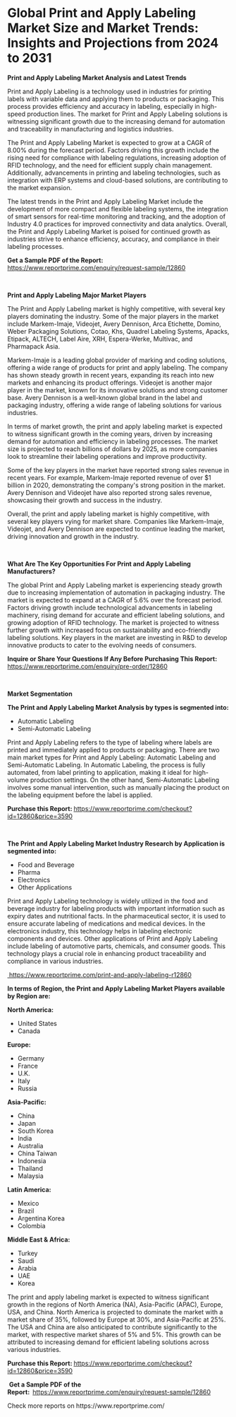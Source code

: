 <p><h1>Global Print and Apply Labeling Market Size and Market Trends: Insights and Projections from 2024 to 2031</h1></p><p><strong>Print and Apply Labeling Market Analysis and Latest Trends</strong></p>
<p><p>Print and Apply Labeling is a technology used in industries for printing labels with variable data and applying them to products or packaging. This process provides efficiency and accuracy in labeling, especially in high-speed production lines. The market for Print and Apply Labeling solutions is witnessing significant growth due to the increasing demand for automation and traceability in manufacturing and logistics industries.</p><p>The Print and Apply Labeling Market is expected to grow at a CAGR of 8.00% during the forecast period. Factors driving this growth include the rising need for compliance with labeling regulations, increasing adoption of RFID technology, and the need for efficient supply chain management. Additionally, advancements in printing and labeling technologies, such as integration with ERP systems and cloud-based solutions, are contributing to the market expansion.</p><p>The latest trends in the Print and Apply Labeling Market include the development of more compact and flexible labeling systems, the integration of smart sensors for real-time monitoring and tracking, and the adoption of Industry 4.0 practices for improved connectivity and data analytics. Overall, the Print and Apply Labeling Market is poised for continued growth as industries strive to enhance efficiency, accuracy, and compliance in their labeling processes.</p></p>
<p><strong>Get a Sample PDF of the Report:&nbsp;</strong> <a href="https://www.reportprime.com/enquiry/request-sample/12860">https://www.reportprime.com/enquiry/request-sample/12860</a></p>
<p>&nbsp;</p>
<p><strong>Print and Apply Labeling Major Market Players</strong></p>
<p><p>The Print and Apply Labeling market is highly competitive, with several key players dominating the industry. Some of the major players in the market include Markem-Imaje, Videojet, Avery Dennison, Arca Etichette, Domino, Weber Packaging Solutions, Cotao, Khs, Quadrel Labeling Systems, Apacks, Etipack, ALTECH, Label Aire, XRH, Espera-Werke, Multivac, and Pharmapack Asia.</p><p>Markem-Imaje is a leading global provider of marking and coding solutions, offering a wide range of products for print and apply labeling. The company has shown steady growth in recent years, expanding its reach into new markets and enhancing its product offerings. Videojet is another major player in the market, known for its innovative solutions and strong customer base. Avery Dennison is a well-known global brand in the label and packaging industry, offering a wide range of labeling solutions for various industries.</p><p>In terms of market growth, the print and apply labeling market is expected to witness significant growth in the coming years, driven by increasing demand for automation and efficiency in labeling processes. The market size is projected to reach billions of dollars by 2025, as more companies look to streamline their labeling operations and improve productivity.</p><p>Some of the key players in the market have reported strong sales revenue in recent years. For example, Markem-Imaje reported revenue of over $1 billion in 2020, demonstrating the company's strong position in the market. Avery Dennison and Videojet have also reported strong sales revenue, showcasing their growth and success in the industry.</p><p>Overall, the print and apply labeling market is highly competitive, with several key players vying for market share. Companies like Markem-Imaje, Videojet, and Avery Dennison are expected to continue leading the market, driving innovation and growth in the industry.</p></p>
<p>&nbsp;</p>
<p><strong>What Are The Key Opportunities For Print and Apply Labeling Manufacturers?</strong></p>
<p><p>The global Print and Apply Labeling market is experiencing steady growth due to increasing implementation of automation in packaging industry. The market is expected to expand at a CAGR of 5.6% over the forecast period. Factors driving growth include technological advancements in labeling machinery, rising demand for accurate and efficient labeling solutions, and growing adoption of RFID technology. The market is projected to witness further growth with increased focus on sustainability and eco-friendly labeling solutions. Key players in the market are investing in R&D to develop innovative products to cater to the evolving needs of consumers.</p></p>
<p><strong>Inquire or Share Your Questions If Any Before Purchasing This Report:</strong> <a href="https://www.reportprime.com/enquiry/pre-order/12860">https://www.reportprime.com/enquiry/pre-order/12860</a></p>
<p>&nbsp;</p>
<p><strong>Market Segmentation</strong></p>
<p><strong>The Print and Apply Labeling Market Analysis by types is segmented into:</strong></p>
<p><ul><li>Automatic Labeling</li><li>Semi-Automatic Labeling</li></ul></p>
<p><p>Print and Apply Labeling refers to the type of labeling where labels are printed and immediately applied to products or packaging. There are two main market types for Print and Apply Labeling: Automatic Labeling and Semi-Automatic Labeling. In Automatic Labeling, the process is fully automated, from label printing to application, making it ideal for high-volume production settings. On the other hand, Semi-Automatic Labeling involves some manual intervention, such as manually placing the product on the labeling equipment before the label is applied.</p></p>
<p><strong>Purchase this Report:&nbsp;</strong><a href="https://www.reportprime.com/checkout?id=12860&price=3590">https://www.reportprime.com/checkout?id=12860&price=3590</a></p>
<p>&nbsp;</p>
<p><strong>The Print and Apply Labeling Market Industry Research by Application is segmented into:</strong></p>
<p><ul><li>Food and Beverage</li><li>Pharma</li><li>Electronics</li><li>Other Applications</li></ul></p>
<p><p>Print and Apply Labeling technology is widely utilized in the food and beverage industry for labeling products with important information such as expiry dates and nutritional facts. In the pharmaceutical sector, it is used to ensure accurate labeling of medications and medical devices. In the electronics industry, this technology helps in labeling electronic components and devices. Other applications of Print and Apply Labeling include labeling of automotive parts, chemicals, and consumer goods. This technology plays a crucial role in enhancing product traceability and compliance in various industries.</p></p>
<p><a href="https://www.reportprime.com/print-and-apply-labeling-r12860">&nbsp;https://www.reportprime.com/print-and-apply-labeling-r12860</a></p>
<p><strong>In terms of Region, the Print and Apply Labeling Market Players available by Region are:</strong></p>
<p>
    <p> <strong> North America: </strong>
        <ul>
            <li>United States</li>
            <li>Canada</li>
        </ul>
        </p> 
    <p> <strong> Europe: </strong>
        <ul>
            <li>Germany</li>
            <li>France</li>
            <li>U.K.</li>
            <li>Italy</li>
            <li>Russia</li>
        </ul>
        </p> 
    <p> <strong> Asia-Pacific: </strong>
        <ul>
            <li>China</li>
            <li>Japan</li>
            <li>South Korea</li>
            <li>India</li>
            <li>Australia</li>
            <li>China Taiwan</li>
            <li>Indonesia</li>
            <li>Thailand</li>
            <li>Malaysia</li>
        </ul>
        </p> 
    <p> <strong> Latin America: </strong>
        <ul>
            <li>Mexico</li>
            <li>Brazil</li>
            <li>Argentina Korea</li>
            <li>Colombia</li>
        </ul>
        </p> 
    <p> <strong> Middle East & Africa: </strong>
        <ul>
            <li>Turkey</li>
            <li>Saudi</li>
            <li>Arabia</li>
            <li>UAE</li>
            <li>Korea</li>
        </ul>
    </p>
    </p>
<p><p>The print and apply labeling market is expected to witness significant growth in the regions of North America (NA), Asia-Pacific (APAC), Europe, USA, and China. North America is projected to dominate the market with a market share of 35%, followed by Europe at 30%, and Asia-Pacific at 25%. The USA and China are also anticipated to contribute significantly to the market, with respective market shares of 5% and 5%. This growth can be attributed to increasing demand for efficient labeling solutions across various industries.</p></p>
<p><strong>Purchase this Report: </strong><a href="https://www.reportprime.com/checkout?id=12860&price=3590">https://www.reportprime.com/checkout?id=12860&price=3590</a></p>
<p>&nbsp;<strong>Get a Sample PDF of the Report:&nbsp;&nbsp;</strong><a href="https://www.reportprime.com/enquiry/request-sample/12860">https://www.reportprime.com/enquiry/request-sample/12860</a></p>
<p><strong></strong></p>
<p>Check more reports on https://www.reportprime.com/</p>
